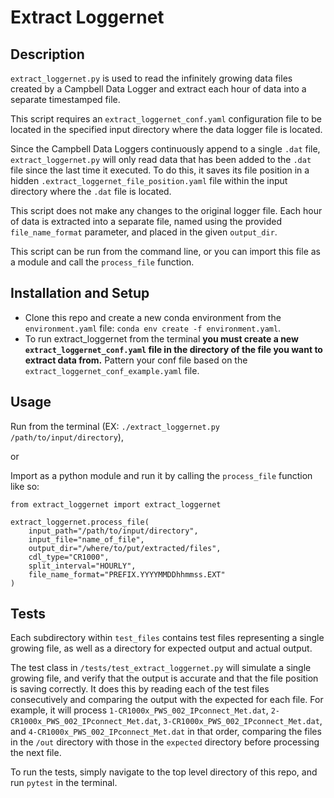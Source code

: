 # Extract Loggernet

## Description

`extract_loggernet.py` is used to read the infinitely growing
data files created by a Campbell Data Logger and extract each
hour of data into a separate timestamped file.

This script requires an `extract_loggernet_conf.yaml` configuration
file to be located in the specified input directory where the data
logger file is located.

Since the Campbell Data Loggers continuously append to a single `.dat` file,
`extract_loggernet.py` will only read data that has been added to
the `.dat` file since the last time it executed. To do this, it saves
its file position in a hidden `.extract_loggernet_file_position.yaml`
file within the input directory where the `.dat` file is located.

This script does not make any changes to the original logger file.
Each hour of data is extracted into a separate file, named
using the provided `file_name_format` parameter, and placed
in the given `output_dir`.

This script can be run from the command line, or you can
import this file as a module and call the `process_file`
function.

## Installation and Setup
- Clone this repo and create a new conda environment from the `environment.yaml` file: `conda env create -f environment.yaml`.
- To run extract_loggernet from the terminal **you must create a new `extract_loggernet_conf.yaml` file
in the directory of the file you want to extract data from.** Pattern your conf file based on the `extract_loggernet_conf_example.yaml` file.

## Usage
Run from the terminal (EX: `./extract_loggernet.py /path/to/input/directory`),

or

Import as a python module and run it by calling the `process_file` function like so:

```
from extract_loggernet import extract_loggernet

extract_loggernet.process_file(
    input_path="/path/to/input/directory",
    input_file="name_of_file",
    output_dir="/where/to/put/extracted/files",
    cdl_type="CR1000",
    split_interval="HOURLY",
    file_name_format="PREFIX.YYYYMMDDhhmmss.EXT"
)
```


## Tests

Each subdirectory within `test_files` contains test files representing a single growing file, as well as a directory for expected output and actual output.

The test class in `/tests/test_extract_loggernet.py` will simulate a single growing file, and verify that the output is accurate and that the file position is saving correctly.
It does this by reading each of the test files consecutively and comparing the output with the expected for each file.
For example, it will process
`1-CR1000x_PWS_002_IPconnect_Met.dat`,
`2-CR1000x_PWS_002_IPconnect_Met.dat`,
`3-CR1000x_PWS_002_IPconnect_Met.dat`,
and `4-CR1000x_PWS_002_IPconnect_Met.dat`
in that order, comparing the files in the `/out` directory with those in the `expected` directory before processing the next file.

To run the tests, simply navigate to the top level directory of this repo, and run `pytest` in the terminal.

